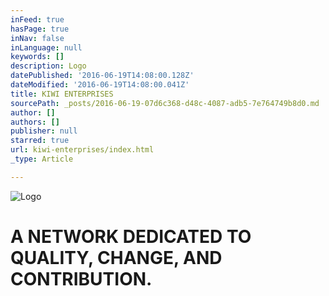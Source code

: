 ```yaml
---
inFeed: true
hasPage: true
inNav: false
inLanguage: null
keywords: []
description: Logo
datePublished: '2016-06-19T14:08:00.128Z'
dateModified: '2016-06-19T14:08:00.041Z'
title: KIWI ENTERPRISES
sourcePath: _posts/2016-06-19-07d6c368-d48c-4087-adb5-7e764749b8d0.md
author: []
authors: []
publisher: null
starred: true
url: kiwi-enterprises/index.html
_type: Article

---
```

![Logo](https://the-grid-user-content.s3-us-west-2.amazonaws.com/6b003223-61df-43cb-9b0b-e626a3af16e0.png)

# A NETWORK DEDICATED TO QUALITY, CHANGE, AND CONTRIBUTION.